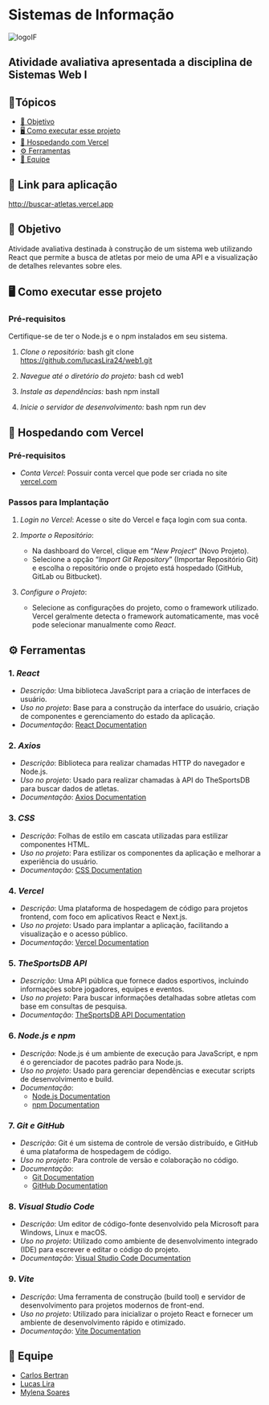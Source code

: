 # Sistemas de Informação
![logoIF](https://github.com/user-attachments/assets/fffe6c6c-f0ad-4552-8d55-deee8dd6cede)

Atividade avaliativa apresentada a disciplina de Sistemas Web I
---
## 📌Tópicos 

- [📝 Objetivo](#objetivo)
- [🖥️ Como executar esse projeto](#comandos)
- [🏨 Hospedando com Vercel](#Vercel)
- [⚙️ Ferramentas](#ferramentas)
- [👥 Equipe](#equipe)

## 🔗 Link para aplicação 
http://buscar-atletas.vercel.app

## 📝 Objetivo <a id="objetivo"></a>

Atividade avaliativa destinada à construção de um sistema web utilizando React que permite a busca de atletas por meio de uma API e a visualização de detalhes relevantes sobre eles.


## 🖥️ Como executar esse projeto <a id="comandos"></a>

### Pré-requisitos
Certifique-se de ter o Node.js e o npm instalados em seu sistema.

1. *Clone o repositório:*
bash
git clone https://github.com/lucasLira24/web1.git

2. *Navegue até o diretório do projeto:*
bash
cd web1


3. *Instale as dependências:*
bash
npm install


4. *Inicie o servidor de desenvolvimento:*
bash
npm run dev

## 🏨 Hospedando com Vercel <a id="Vercel"></a>

### Pré-requisitos

- *Conta Vercel*: Possuir conta vercel que pode ser criada no site [vercel.com](https://vercel.com/)

### Passos para Implantação  

1. *Login no Vercel*: Acesse o site do Vercel e faça login com sua conta.

2. *Importe o Repositório*:
   - Na dashboard do Vercel, clique em “*New Project*” (Novo Projeto).
   - Selecione a opção “*Import Git Repository*” (Importar Repositório Git) e escolha o repositório onde o projeto está hospedado (GitHub, GitLab ou Bitbucket).

3. *Configure o Projeto*:
   - Selecione as configurações do projeto, como o framework utilizado. Vercel geralmente detecta o framework automaticamente, mas você pode selecionar manualmente como *React*.
   

## ⚙️ Ferramentas <a id="ferramentas"></a>

### 1. *React*

- *Descrição*: Uma biblioteca JavaScript para a criação de interfaces de usuário.
- *Uso no projeto*: Base para a construção da interface do usuário, criação de componentes e gerenciamento do estado da aplicação.
- *Documentação*: [React Documentation](https://reactjs.org/docs/getting-started.html)

### 2. *Axios*

- *Descrição*: Biblioteca para realizar chamadas HTTP do navegador e Node.js.
- *Uso no projeto*: Usado para realizar chamadas à API do TheSportsDB para buscar dados de atletas.
- *Documentação*: [Axios Documentation](https://axios-http.com/)

### 3. *CSS*

- *Descrição*: Folhas de estilo em cascata utilizadas para estilizar componentes HTML.
- *Uso no projeto*: Para estilizar os componentes da aplicação e melhorar a experiência do usuário.
- *Documentação*: [CSS Documentation](https://developer.mozilla.org/pt-BR/docs/Web/CSS)

### 4. *Vercel*

- *Descrição*: Uma plataforma de hospedagem de código para projetos frontend, com foco em aplicativos React e Next.js.
- *Uso no projeto*: Usado para implantar a aplicação, facilitando a visualização e o acesso público.
- *Documentação*: [Vercel Documentation](https://vercel.com/docs)

### 5. *TheSportsDB API*

- *Descrição*: Uma API pública que fornece dados esportivos, incluindo informações sobre jogadores, equipes e eventos.
- *Uso no projeto*: Para buscar informações detalhadas sobre atletas com base em consultas de pesquisa.
- *Documentação*: [TheSportsDB API Documentation](https://www.thesportsdb.com/api.php)

### 6. *Node.js e npm*

- *Descrição*: Node.js é um ambiente de execução para JavaScript, e npm é o gerenciador de pacotes padrão para Node.js.
- *Uso no projeto*: Usado para gerenciar dependências e executar scripts de desenvolvimento e build.
- *Documentação*: 
  - [Node.js Documentation](https://nodejs.org/en/docs/)
  - [npm Documentation](https://docs.npmjs.com/)

### 7. *Git e GitHub*

- *Descrição*: Git é um sistema de controle de versão distribuído, e GitHub é uma plataforma de hospedagem de código.
- *Uso no projeto*: Para controle de versão e colaboração no código.
- *Documentação*:
  - [Git Documentation](https://git-scm.com/doc)
  - [GitHub Documentation](https://docs.github.com/)

### 8. *Visual Studio Code*

- *Descrição*: Um editor de código-fonte desenvolvido pela Microsoft para Windows, Linux e macOS.
- *Uso no projeto*: Utilizado como ambiente de desenvolvimento integrado (IDE) para escrever e editar o código do projeto.
- *Documentação*: [Visual Studio Code Documentation](https://code.visualstudio.com/docs)

### 9. *Vite*

- *Descrição*: Uma ferramenta de construção (build tool) e servidor de desenvolvimento para projetos modernos de front-end.
- *Uso no projeto*: Utilizado para inicializar o projeto React e fornecer um ambiente de desenvolvimento rápido e otimizado.
- *Documentação*: [Vite Documentation](https://vitejs.dev/)

## 👥 Equipe <a id="equipe"></a>

* [Carlos Bertran](https://github.com/hell-if)
* [Lucas Lira](https://github.com/lucasLira24)
* [Mylena Soares](https://github.com/mylensoares)